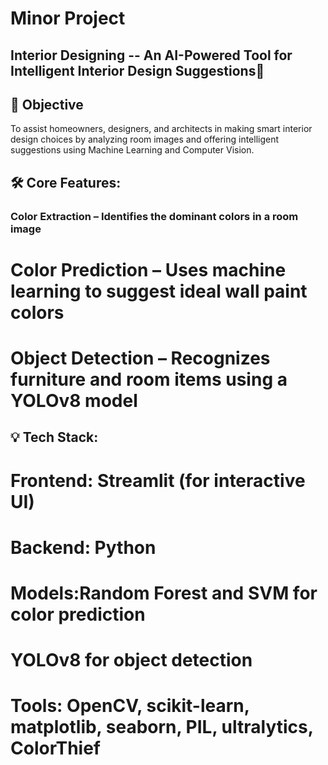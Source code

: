 # Minor Project

## Interior Designing -- An AI-Powered Tool for Intelligent Interior Design Suggestions🎨 

## 🎯 Objective
To assist homeowners, designers, and architects in making smart interior design choices by analyzing room images and offering intelligent suggestions using Machine Learning and Computer Vision.

## 🛠️ Core Features:
### Color Extraction – Identifies the dominant colors in a room image
# Color Prediction – Uses machine learning to suggest ideal wall paint colors
# Object Detection – Recognizes furniture and room items using a YOLOv8 model

## 💡 Tech Stack:
# Frontend: Streamlit (for interactive UI)
# Backend: Python
# Models:Random Forest and SVM for color prediction
# YOLOv8 for object detection
# Tools: OpenCV, scikit-learn, matplotlib, seaborn, PIL, ultralytics, ColorThief
